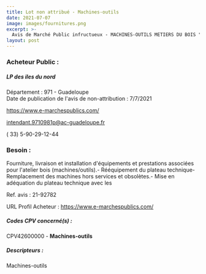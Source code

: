 ```yaml
---
title: Lot non attribué - Machines-outils
date: 2021-07-07
image: images/fournitures.png
excerpt: >-
  Avis de Marché Public infructueux - MACHINES-OUTILS METIERS DU BOIS " MENUISERIE/CHARPENTE "
layout: post
---
```


### Acheteur Public :
##### LP des iles du nord
Département : 971 - Guadeloupe<br/>
Date de publication de l'avis de non-attribution : 7/7/2021


https://www.e-marchespublics.com/

intendant.9710981p@ac-guadeloupe.fr

( 33) 5-90-29-12-44
### Besoin :

Fourniture, livraison et installation d'équipements et prestations associées pour l'atelier bois (machines/outils).- Rééquipement du plateau technique- Remplacement des machines hors services et obsolètes.- Mise en adéquation du plateau technique avec les

Ref. avis : 21-92782

URL Profil Acheteur : https://www.e-marchespublics.com/

##### Codes CPV concerné(s) :
CPV42600000 - **Machines-outils** <br/>

##### Descripteurs :
Machines-outils <br/>
